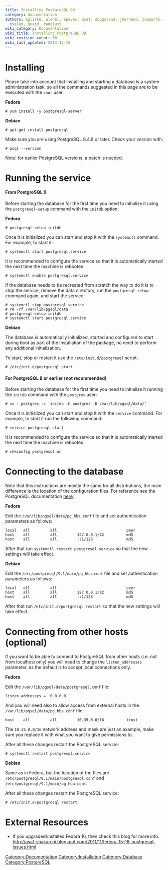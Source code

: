 ```yaml
---
title: Installing PostgreSQL DB
category: documentation
authors: aglitke, alonbl, apevec, asaf, dougsland, jhernand, jumper45, lpeer, moti,
  msalem, quaid, ranglust
wiki_category: Documentation
wiki_title: Installing PostgreSQL DB
wiki_revision_count: 30
wiki_last_updated: 2013-12-19
---
```


# Installing

Please take into account that installing and starting a database is a system administration task, so all the commands suggested in this page are to be executed with the `root` user.

**Fedora**

    # yum install -y postgresql-server

**Debian**

    # apt-get install postgresql

Make sure you are using PostgreSQL 8.4.8 or later. Check your version with:

    # psql --version

Note: for earlier PostgreSQL versions, a patch is needed.

# Running the service

#### From PostgreSQL 9

Before starting the database for the first time you need to initialize it using the `postgresql-setup` command with the `initdb` option:

**Fedora**

    # postgresql-setup initdb

Once it is initialized you can start and stop it with the `systemctl` command. For example, to start it:

    # systemctl start postgresql.service

It is recommended to configure the service so that it is automatically started the next time the machine is rebooted:

    # systemctl enable postgresql.service

If the database needs to be recreated from scratch the way to do it is to stop the service, remove the data directory, run the `postgresql-setup` command again, and start the service:

    # systemctl stop postgresql.service
    # rm -rf /var/lib/pgsql/data
    # postgresql-setup initdb
    # systemctl start postgresql.service

**Debian**

The database is automatically initialized, started and configured to start during boot as part of the installation of the package, no need to perform any additional initialization.

To start, stop or restart it use the `/etc/init.d/postgresql` script:

    # /etc/init.d/postgresql start

#### For PostgreSQL 8 or earlier (not recommended)

Before starting the database for the first time you need to initialize it running the `initdb` command with the `postgres` user:

    # su - postgres -c 'initdb -U postgres -D /var/lib/pgsql/data/'

Once it is initialized you can start and stop it with the `service` command. For example, to start it run the following command:

    # service postgresql start

It is recommended to configure the service so that it is automatically started the next time the machine is rebooted:

    # chkconfig postgresql on

# Connecting to the database

Note that this instructions are mostly the same for all distributions, the main difference is the location of the configuration files. For reference see the PostgreSQL documentation [here](http://www.postgresql.org/docs/9.2/interactive/auth-pg-hba-conf.html).

**Fedora**

Edit the `/var/lib/pgsql/data/pg_hba.conf` file and set authentication parameters as follows:

    local   all         all                               peer
    host    all         all         127.0.0.1/32          md5
    host    all         all         ::1/128               md5

After that run `systemctl restart postgresql.service` so that the new settings will take effect.

**Debian**

Edit the `/etc/postgresql/9.1/main/pg_hba.conf` file and set authentication parameters as follows:

    local   all         all                               peer
    host    all         all         127.0.0.1/32          md5
    host    all         all         ::1/128               md5

After that run `/etc/init.d/postgresql restart` so that the new settings will take effect.

# Connecting from other hosts (optional)

If you want to be able to connect to PostgreSQL from other hosts (i.e. not from localhost only) you will need to change the `listen_addresses` parameter, as the default is to accept local connections only.

**Fedora**

Edit the `/var/lib/pgsql/data/postgresql.conf` file:

    listen_addresses = '0.0.0.0'

And you will need also to allow access from external hosts in the `/var/lib/pgsql/data/pg_hba.conf` file:

    host    all         all         10.35.0.0/16          trust

The `10.35.0.0/16` network address and mask are just an example, make sure you replace it with what you want to give permissions to.

After all these changes restart the PostgreSQL service:

    # systemctl restart postgresql.service

**Debian**

Same as in Fedora, but the location of the files are `/etc/postgresql/9.1/main/postgresql.conf` and `/etc/postgresql/9.1/main/pg_hba.conf`.

After all these changes restart the PostgreSQL service:

    # /etc/init.d/postgresql restart

# External Resources

*   If you upgraded/installed Fedora 16, then check this blog for more info: <http://asaf-shakarchi.blogspot.com/2011/11/fedora-15-16-postgresql-issues.html>

<Category:Documentation> <Category:Installation> <Category:Database> <Category:PostgreSQL>
